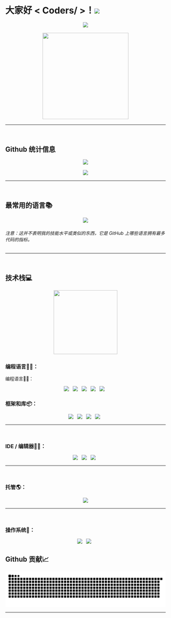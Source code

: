 <h1>大家好 &lt; Coders/ &gt;！<img src="https://raw.githubusercontent.com/MartinHeinz/MartinHeinz/master/wave.gif" width="40px"> </h1>
<p align="center">
<img src="https://readme-typing-svg.herokuapp.com?color=%2336BCF7&size=25&center=true&vCenter=true&width=433&height=75&lines=I'm+weib+lwp;Computer+Engineering+Student;Cooking+Projects;%40l_w_p_999">
</p>
<p align="center">
<img src="https://media.giphy.com/media/QvpqTCiEcwtvx6wwJK/giphy.gif" width="270" height="270" frameborder="0" class="giphy-embed" allowfullscreen="">
</p>
<hr>
<br>
<h2 id="github-stats">Github 统计信息</h2>
<p align="center">
<img src="https://github-readme-stats.vercel.app/api?username=L-w-p-999&show_icons=true&theme=github_dark">
</p>
<p align="center">
<img src="https://github-profile-summary-cards.vercel.app/api/cards/profile-details?username=L-w-p-999&theme=github_dark">
</p>
<hr>
<br>
<h2 id="most-used-languages">最常用的语言📚</h2>
<p align="center">
<img src="https://github-readme-stats.anuraghazra1.vercel.app/api/top-langs/?username=L-w-p-999&theme=dark&hide_border=true&no-bg=true&no-frame=true&langs_count=10">
</p>
<h6>注意：这并不表明我的技能水平或类似的东西，它是 GitHub 上哪些语言拥有最多代码的指标。</h6>
<hr>
<br>
<h2 id="technology-stack">技术栈💻</h2>
<p align="center">
<img src="https://media.giphy.com/media/TEnXkcsHrP4YedChhA/giphy.gif" width="200" height="200" frameborder="0" class="giphy-embed" allowfullscreen>
</p>
<h3 id="programming-languages-">编程语言👨‍💻：</h3>编程语言👨‍💻：</h3>
<p align="center">
<img src="https://img.shields.io/badge/c-%2300599C.svg?style=for-the-badge&logo=c&logoColor=white">&nbsp;&nbsp;
<img src="https://img.shields.io/badge/html5-%23E34F26.svg?style=for-the-badge&logo=html5&logoColor=white">&nbsp;&nbsp;
<img src="https://img.shields.io/badge/css3-%231572B6.svg?style=for-the-badge&logo=css3&logoColor=white">&nbsp;&nbsp;
<img src="https://img.shields.io/badge/javascript-%23323330.svg?style=for-the-badge&logo=javascript&logoColor=%23F7DF1E">&nbsp;&nbsp;
<img src="https://img.shields.io/badge/markdown-%23000000.svg?style=for-the-badge&logo=markdown&logoColor=white">&nbsp;&nbsp;
</p>
<h3 id="frameworks--libraries-">框架和库📦：</h3>
<p align="center">
<img src="https://img.shields.io/badge/React-%2320232a.svg?style=for-the-badge&logo=react&logoColor=%2361DAFB">&nbsp;&nbsp;
<img src="https://img.shields.io/badge/React_Native-%2320232a.svg?style=for-the-badge&logo=react&logoColor=%2361DAFB">&nbsp;&nbsp;
<img src="https://img.shields.io/badge/NPM-%23000000.svg?style=for-the-badge&logo=npm&logoColor=white">&nbsp;&nbsp;
<img src="https://img.shields.io/badge/node.js-6DA55F?style=for-the-badge&logo=node.js&logoColor=white">&nbsp;&nbsp;
</p>
<hr>
<br>
<h3 id="ideseditors-">IDE / 编辑器👨‍🔧：</h3>
<p align="center">
<img src="https://img.shields.io/badge/VSCode-0078d7.svg?style=for-the-badge&logo=visual-studio-code&logoColor=white">&nbsp;&nbsp;
<img src="https://img.shields.io/badge/Cursor-%23FFFFFF.svg?style=for-the-badge&logo=cursor&logoColor=black">&nbsp;&nbsp;
<img src="https://img.shields.io/badge/Typora-%23DF6B00.svg?style=for-the-badge&logo=typora&logoColor=white">&nbsp;&nbsp;
</p>
<hr>
<br>
<h3 id="hosting-">托管🌎：</h3>
<p align="center">
<img src="https://img.shields.io/badge/GitHub-%23121011.svg?style=for-the-badge&logo=github&logoColor=white">
</p>
<hr>
<br>
<h3 id="operating-systems-">操作系统🐧：</h3>
<p align="center">
<img src="https://img.shields.io/badge/Windows-0078D6?style=for-the-badge&logo=windows&logoColor=white">&nbsp;&nbsp;
<img src="https://img.shields.io/badge/macOS-%23000000.svg?style=for-the-badge&logo=apple&logoColor=white">&nbsp;&nbsp;
</p>
<h2 id="github-contributions">Github 贡献📈</h2>
<p align="center">
<img src="https://github.com/chinmay29hub/chinmay29hub/raw/output/github-contribution-grid-snake.svg">
</p>
<hr>
<br>
